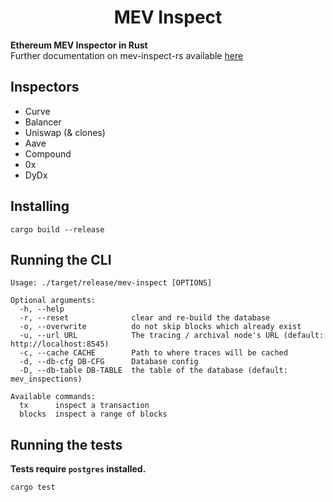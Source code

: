 # <h1 align="center"> MEV Inspect </h1>

**Ethereum MEV Inspector in Rust**
</br> Further documentation on mev-inspect-rs available [here](https://docs.flashbots.net/flashbots-data/deprecated/mev-inspect-rs/inspect-quick-start)

## Inspectors

- Curve
- Balancer
- Uniswap (& clones)
- Aave
- Compound
- 0x
- DyDx

## Installing

`cargo build --release`

## Running the CLI

```
Usage: ./target/release/mev-inspect [OPTIONS]

Optional arguments:
  -h, --help
  -r, --reset              clear and re-build the database
  -o, --overwrite          do not skip blocks which already exist
  -u, --url URL            The tracing / archival node's URL (default: http://localhost:8545)
  -c, --cache CACHE        Path to where traces will be cached
  -d, --db-cfg DB-CFG      Database config
  -D, --db-table DB-TABLE  the table of the database (default: mev_inspections)

Available commands:
  tx      inspect a transaction
  blocks  inspect a range of blocks
```

## Running the tests

**Tests require `postgres` installed.**

`cargo test`
